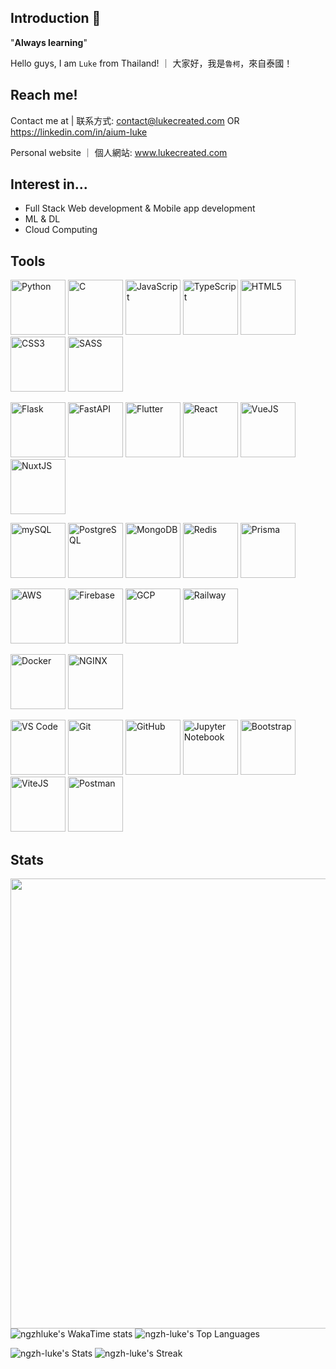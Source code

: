 ## Introduction 👋

"**Always learning**"

Hello guys, I am `Luke` from Thailand! ｜ 大家好，我是`魯柯`，來自泰國！

## Reach me!

Contact me at | 联系方式: contact@lukecreated.com OR https://linkedin.com/in/aium-luke

Personal website ｜ 個人網站: www.lukecreated.com

## Interest in...

- Full Stack Web development & Mobile app development
- ML & DL
- Cloud Computing
<!--
## Using...

### Languages
- Python
- HTML&CSS
- JS&TS
- SQL
- Dart

### Frameworks
- Vue
- Flutter

### Libraries
- React

### Others
- Jupyter Notebook

### Cloud services
- AWS
- GCP
-->
<!--
**ngzh-luke/ngzh-luke** is a ✨ _special_ ✨ repository because its `README.md` (this file) appears on your GitHub profile.

Here are some ideas to get you started:

- 🔭 I’m currently working on ...
- 🌱 I’m currently learning ...
- 👯 I’m looking to collaborate on ...
- 🤔 I’m looking for help with ...
- 💬 Ask me about ...
- 📫 How to reach me: ...
- 😄 Pronouns: ...
- ⚡ Fun fact: ...
-->

## Tools
<!-- Thanks for icons set: https://devicons.railway.app/ -->
<img src="https://devicons.railway.app/i/python.svg" width="88" alt="Python" /> <img src="https://devicons.railway.app/i/c.svg" width="88" alt="C" /> <img src="https://devicons.railway.app/i/javascript.svg" width="88" alt="JavaScript" /> <img src="https://devicons.railway.app/i/typescript.svg" width="88" alt="TypeScript" /> <img src="https://devicons.railway.app/i/html5.svg" width="88" alt="HTML5" /> <img src="https://devicons.railway.app/i/css3.svg" width="88" alt="CSS3" /> <img src="https://devicons.railway.app/i/sass.svg" width="88" alt="SASS" />

<img src="https://devicons.railway.app/i/flask-light.svg" width="88" alt="Flask" /> <img src="https://devicons.railway.app/i/fastapi.svg" width="88" alt="FastAPI" /> <img src="https://devicons.railway.app/i/flutter.svg" width="88" alt="Flutter" /> <img src="https://devicons.railway.app/i/react.svg" width="88" alt="React" /> <img src="https://devicons.railway.app/i/vuejs.svg" width="88" alt="VueJS" /> <img src="https://devicons.railway.app/i/nuxtjs.svg" width="88" alt="NuxtJS" /> 

<img src="https://devicons.railway.app/i/mysql.svg" width="88" alt="mySQL" /> <img src="https://devicons.railway.app/i/postgresql.svg" width="88" alt="PostgreSQL" /> <img src="https://devicons.railway.app/i/mongodb.svg" width="88" alt="MongoDB" /> <img src="https://devicons.railway.app/i/redis.svg" width="88" alt="Redis" /> <img src="https://devicons.railway.app/i/prisma-light.svg" width="88" alt="Prisma" />

<img src="https://devicons.railway.app/i/aws.svg" width="88" alt="AWS" /> <img src="https://devicons.railway.app/i/firebase.svg" width="88" alt="Firebase" /> <img src="https://devicons.railway.app/i/googlecloud.svg" width="88" alt="GCP" /> <img src="https://devicons.railway.app/i/railway-light.svg" width="88" alt="Railway" />

<img src="https://devicons.railway.app/i/docker.svg" width="88" alt="Docker" /> <img src="https://devicons.railway.app/i/nginx.svg" width="88" alt="NGINX" />

<img src="https://devicons.railway.app/i/visual-studio-code.svg" width="88" alt="VS Code" /> <img src="https://devicons.railway.app/i/git.svg" width="88" alt="Git" /> <img src="https://devicons.railway.app/i/github-light.svg" width="88" alt="GitHub" /> <img src="https://devicons.railway.app/i/jupyter.svg" width="88" alt="Jupyter Notebook" /> <img src="https://devicons.railway.app/i/bootstrap.svg" width="88" alt="Bootstrap" /> <img src="https://devicons.railway.app/i/vitejs.svg" width="88" alt="ViteJS" /> <img src="https://devicons.railway.app/i/postman.svg" width="88" alt="Postman" />

## Stats

<img src="https://wakatime.com/share/@ngzhluke/3a722d01-ade2-4531-9632-1bcce28bc053.svg" width="720"></img>
![ngzhluke's WakaTime stats](https://github-readme-stats.vercel.app/api/wakatime?username=ngzhluke)
![ngzh-luke's Top Languages](https://github-readme-stats.vercel.app/api/top-langs/?username=ngzh-luke&theme=vue-dark&show_icons=true&hide_border=false&layout=compact)

![ngzh-luke's Stats](https://github-readme-stats.vercel.app/api?username=ngzh-luke&theme=vue-dark&show_icons=true&hide_border=false&count_private=true)
![ngzh-luke's Streak](https://github-readme-streak-stats.herokuapp.com/?user=ngzh-luke&theme=vue-dark&hide_border=false)


